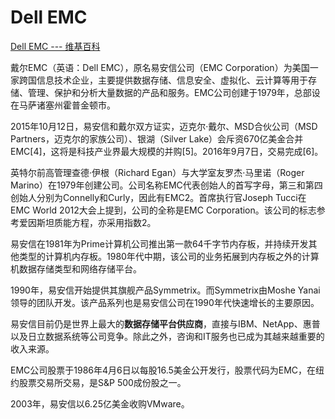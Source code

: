 # Dell EMC

[Dell EMC --- 维基百科](https://zh.wikipedia.org/wiki/Dell_EMC)

戴尔EMC（英语：Dell EMC），原名易安信公司（EMC Corporation）为美国一家跨国信息技术企业，主要提供数据存储、信息安全、虚拟化、云计算等用于存储、管理、保护和分析大量数据的产品和服务。EMC公司创建于1979年，总部设在马萨诸塞州霍普金顿市。

2015年10月12日，易安信和戴尔双方证实，迈克尔·戴尔、MSD合伙公司（MSD Partners，迈克尔的家族公司）、银湖（Silver Lake）会斥资670亿美金合并EMC[4]，这将是科技产业界最大规模的并购[5]。2016年9月7日，交易完成[6]。

英特尔前高管理查德·伊根（Richard Egan）与大学室友罗杰·马里诺（Roger Marino）在1979年创建公司。公司名称EMC代表创始人的首写字母，第三和第四创始人分别为Connelly和Curly，因此有EMC2。首席执行官Joseph Tucci在EMC World 2012大会上提到，公司的全称是EMC Corporation。该公司的标志参考爱因斯坦质能方程，亦采用指数2。

易安信在1981年为Prime计算机公司推出第一款64千字节内存板，并持续开发其他类型的计算机内存板。1980年代中期，该公司的业务拓展到内存板之外的计算机数据存储类型和网络存储平台。

1990年，易安信开始提供其旗舰产品Symmetrix。而Symmetrix由Moshe Yanai领导的团队开发。该产品系列也是易安信公司在1990年代快速增长的主要原因。

易安信目前仍是世界上最大的**数据存储平台供应商**，直接与IBM、NetApp、惠普以及日立数据系统等公司竞争。除此之外，咨询和IT服务也已成为其越来越重要的收入来源。

EMC公司股票于1986年4月6日以每股16.5美金公开发行，股票代码为EMC，在纽约股票交易所交易，是S&P 500成份股之一。

2003年，易安信以6.25亿美金收购VMware。